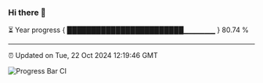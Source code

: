 ### Hi there 👋

⏳ Year progress { ████████████████████████▁▁▁▁▁▁ } 80.74 %

---

⏰ Updated on Tue, 22 Oct 2024 12:19:46 GMT

![Progress Bar CI](https://github.com/Shyam-Makwana/GitHub-Actions-Demo/workflows/Progress%20Bar%20CI/badge.svg)
